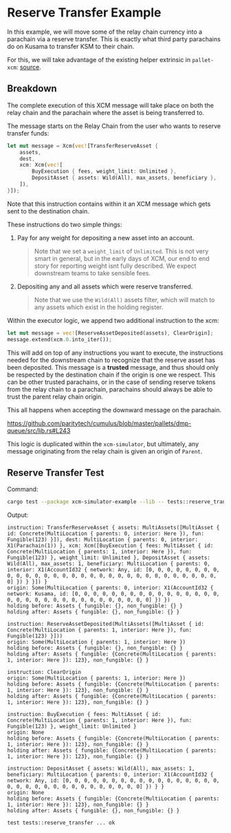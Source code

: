 # Reserve Transfer Example

In this example, we will move some of the relay chain currency into a parachain via a reserve
transfer. This is exactly what third party parachains do on Kusama to transfer KSM to their chain.

For this, we will take advantage of the existing helper extrinsic in `pallet-xcm`:
[source](https://github.com/paritytech/polkadot/blob/master/xcm/pallet-xcm/src/lib.rs#L574).

## Breakdown

The complete execution of this XCM message will take place on both the relay chain and the parachain
where the asset is being transferred to.

The message starts on the Relay Chain from the user who wants to reserve transfer funds:

```rust
let mut message = Xcm(vec![TransferReserveAsset {
    assets,
    dest,
    xcm: Xcm(vec![
        BuyExecution { fees, weight_limit: Unlimited },
        DepositAsset { assets: Wild(All), max_assets, beneficiary },
    ]),
}]);
```

Note that this instruction contains within it an XCM message which gets sent to the destination
chain.

These instructions do two simple things:

1. Pay for any weight for depositing a new asset into an account.
    > Note that we set a `weight_limit` of `Unlimited`. This is not very smart in general, but in
    > the early days of XCM, our end to end story for reporting weight isnt fully described. We
    > expect downstream teams to take sensible fees.
2. Depositing any and all assets which were reserve transferred.
    > Note that we use the `Wild(All)` assets filter, which will match to any assets which exist in
    > the holding register.

Within the executor logic, we append two additional instruction to the xcm:

```rust
let mut message = vec![ReserveAssetDeposited(assets), ClearOrigin];
message.extend(xcm.0.into_iter());
```

This will add on top of any instructions you want to execute, the instructions needed for the
downstream chain to recognize that the reserve asset has been deposited. This message is a
**trusted** message, and thus should only be respected by the destination chain if the origin is one
we respect. This can be other trusted parachains, or in the case of sending reserve tokens from the
relay chain to a parachain, parachains should always be able to trust the parent relay chain origin.

This all happens when accepting the downward message on the parachain.

https://github.com/paritytech/cumulus/blob/master/pallets/dmp-queue/src/lib.rs#L243

This logic is duplicated within the `xcm-simulator`, but ultimately, any message originating from
the relay chain is given an origin of `Parent`.



<!-- slide:break -->

## Reserve Transfer Test

Command:

```sh
cargo test --package xcm-simulator-example --lib -- tests::reserve_transfer --exact --nocapture
```

Output:

```
instruction: TransferReserveAsset { assets: MultiAssets([MultiAsset { id: Concrete(MultiLocation { parents: 0, interior: Here }), fun: Fungible(123) }]), dest: MultiLocation { parents: 0, interior: X1(Parachain(1)) }, xcm: Xcm([BuyExecution { fees: MultiAsset { id: Concrete(MultiLocation { parents: 1, interior: Here }), fun: Fungible(123) }, weight_limit: Unlimited }, DepositAsset { assets: Wild(All), max_assets: 1, beneficiary: MultiLocation { parents: 0, interior: X1(AccountId32 { network: Any, id: [0, 0, 0, 0, 0, 0, 0, 0, 0, 0, 0, 0, 0, 0, 0, 0, 0, 0, 0, 0, 0, 0, 0, 0, 0, 0, 0, 0, 0, 0, 0, 0] }) } }]) }
origin: Some(MultiLocation { parents: 0, interior: X1(AccountId32 { network: Kusama, id: [0, 0, 0, 0, 0, 0, 0, 0, 0, 0, 0, 0, 0, 0, 0, 0, 0, 0, 0, 0, 0, 0, 0, 0, 0, 0, 0, 0, 0, 0, 0, 0] }) })
holding before: Assets { fungible: {}, non_fungible: {} }
holding after: Assets { fungible: {}, non_fungible: {} }

instruction: ReserveAssetDeposited(MultiAssets([MultiAsset { id: Concrete(MultiLocation { parents: 1, interior: Here }), fun: Fungible(123) }]))
origin: Some(MultiLocation { parents: 1, interior: Here })
holding before: Assets { fungible: {}, non_fungible: {} }
holding after: Assets { fungible: {Concrete(MultiLocation { parents: 1, interior: Here }): 123}, non_fungible: {} }

instruction: ClearOrigin
origin: Some(MultiLocation { parents: 1, interior: Here })
holding before: Assets { fungible: {Concrete(MultiLocation { parents: 1, interior: Here }): 123}, non_fungible: {} }
holding after: Assets { fungible: {Concrete(MultiLocation { parents: 1, interior: Here }): 123}, non_fungible: {} }

instruction: BuyExecution { fees: MultiAsset { id: Concrete(MultiLocation { parents: 1, interior: Here }), fun: Fungible(123) }, weight_limit: Unlimited }
origin: None
holding before: Assets { fungible: {Concrete(MultiLocation { parents: 1, interior: Here }): 123}, non_fungible: {} }
holding after: Assets { fungible: {Concrete(MultiLocation { parents: 1, interior: Here }): 123}, non_fungible: {} }

instruction: DepositAsset { assets: Wild(All), max_assets: 1, beneficiary: MultiLocation { parents: 0, interior: X1(AccountId32 { network: Any, id: [0, 0, 0, 0, 0, 0, 0, 0, 0, 0, 0, 0, 0, 0, 0, 0, 0, 0, 0, 0, 0, 0, 0, 0, 0, 0, 0, 0, 0, 0, 0, 0] }) } }
origin: None
holding before: Assets { fungible: {Concrete(MultiLocation { parents: 1, interior: Here }): 123}, non_fungible: {} }
holding after: Assets { fungible: {}, non_fungible: {} }

test tests::reserve_transfer ... ok
```
